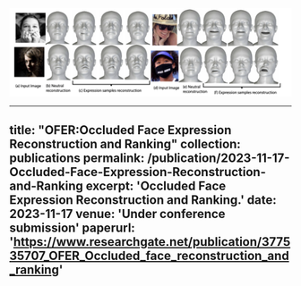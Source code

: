 ![Model](https://github.com/pratheba/pratheba.github.io/blob/master/files/OFER.png)

---
title: "OFER:Occluded Face Expression Reconstruction and Ranking"
collection: publications
permalink: /publication/2023-11-17-Occluded-Face-Expression-Reconstruction-and-Ranking
excerpt: 'Occluded Face Expression Reconstruction and Ranking.'
date: 2023-11-17
venue: 'Under conference submission'
paperurl: 'https://www.researchgate.net/publication/377535707_OFER_Occluded_face_reconstruction_and_ranking'
---
